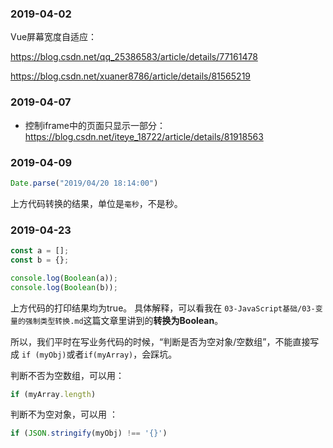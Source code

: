 
### 2019-04-02

Vue屏幕宽度自适应：

<https://blog.csdn.net/qq_25386583/article/details/77161478>

<https://blog.csdn.net/xuaner8786/article/details/81565219>

### 2019-04-07

- 控制iframe中的页面只显示一部分：<https://blog.csdn.net/iteye_18722/article/details/81918563>

### 2019-04-09

```javascript
Date.parse("2019/04/20 18:14:00")
```

上方代码转换的结果，单位是`毫秒`，不是秒。


### 2019-04-23

```javascript
const a = [];
const b = {};

console.log(Boolean(a));
console.log(Boolean(b));
```

上方代码的打印结果均为true。 具体解释，可以看我在 `03-JavaScript基础/03-变量的强制类型转换.md`这篇文章里讲到的**转换为Boolean**。

所以，我们平时在写业务代码的时候，“判断是否为空对象/空数组”，不能直接写成 `if (myObj)`或者`if(myArray)`，会踩坑。

判断不否为空数组，可以用：

```javascript
if (myArray.length)
```

判断不为空对象，可以用 ：

```javascript
if (JSON.stringify(myObj) !== '{}')
```